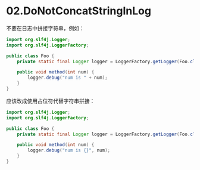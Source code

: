# 02.DoNotConcatStringInLog

不要在日志中拼接字符串，例如：

```Java
import org.slf4j.Logger;
import org.slf4j.LoggerFactory;

public class Foo {
	private static final Logger logger = LoggerFactory.getLogger(Foo.class);

	public void method(int num) {
		logger.debug("num is " + num);
	}
}
```

应该改成使用占位符代替字符串拼接：

```Java
import org.slf4j.Logger;
import org.slf4j.LoggerFactory;

public class Foo {
	private static final Logger logger = LoggerFactory.getLogger(Foo.class);

	public void method(int num) {
		logger.debug("num is {}", num);
	}
}
```
